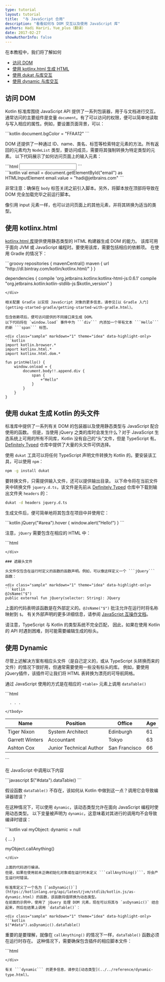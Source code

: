 ```yaml
---
type: tutorial
layout: tutorial
title:  "与 JavaScript 合用"
description: "看看如何与 DOM 交互以及使用 JavaScript 库"
authors: Hadi Hariri，Yue_plus（翻译）
date: 2017-02-27
showAuthorInfo: false
---
```



在本教程中，我们将了解如何

* [访问 DOM](#访问-DOM)
* [使用 kotlinx.html 生成 HTML](#使用-kotlinxhtml)
* [使用 dukat 与库交互](#使用-dukat-生成-Kotlin-的头文件)
* [使用 dynamic 与库交互](#使用-dynamic)



## 访问 DOM

Kotlin 标准库围绕 JavaScript API 提供了一系列包装器，用于与文档进行交互。通常访问的主要组件是变量 `document`。有了可以访问的权限，便可以简单地读取与写入相应的属性。例如，要设置页面背景，可以：


<div class="sample" markdown="1" theme="idea" data-highlight-only>
```kotlin
document.bgColor = "FFAA12" 
```
</div>

DOM 还提供了一种通过 ID、name、类名、标签等检索特定元素的方法。所有返回的元素均为 `NodeList` 类型，要访问成员，需要将其强制转换为特定类型的元素。
以下代码展示了如何访问页面上的输入元素：

<div class="sample" markdown="1" theme="idea" mode="xml">
```html
<body>
    <input type="text" name="email" id="email"/>
    <script type="text/javascript" src="scripts/kotlin.js"></script>
    <script type="text/javascript" src="scripts/domInteraction.js"></script>
</body>
```
</div>

<div class="sample" markdown="1" theme="idea" data-highlight-only>
```kotlin
val email = document.getElementById("email") as HTMLInputElement
email.value = "hadi@jetbrains.com"
```
</div>

非常注意：确保在 ``body`` 标签关闭之前引入脚本。另外，将脚本放在顶部将导致在 DOM 完全加载完毕之前运行脚本。

像引用 input 元素一样，也可以访问页面上的其他元素，并将其转换为适当的类型。

## 使用 kotlinx.html

[kotlinx.html 库](http://www.github.com/kotlin/kotlinx.html)提供使用静态类型的 HTML 构建器生成 DOM 的能力。
该库可用于面向 JVM 或 JavaScript 编程时。要使用该库，需要包括相应的依赖项。
在使用 Gradle 的情况下：

<div class="sample" markdown="1" theme="idea" mode="groovy">
```groovy
repositories {
    mavenCentral()
    maven {
        url  "http://dl.bintray.com/kotlin/kotlinx.html/"
    }
}

dependencies {
    compile 'org.jetbrains.kotlinx:kotlinx-html-js:0.6.1'
    compile "org.jetbrains.kotlin:kotlin-stdlib-js:$kotlin_version"
}
```
</div>

相关配置 Gradle 以实现 JavaScript 对象的更多信息，请参见[以 Gradle 入门](getting-started-gradle/getting-started-with-gradle.html)。

包含依赖项后，便可访问提供的不同接口来生成 DOM。
以下代码将在 `window.load` 事件中为 ```div``` 内添加一个带有文本 ```Hello``` 的新 ```span``` 标签。

<div class="sample" markdown="1" theme="idea" data-highlight-only>
```kotlin
import kotlin.browser.*
import kotlinx.html.*
import kotlinx.html.dom.*

fun printHello() {
    window.onload = {
        document.body!!.append.div {
            span {
                +"Hello"
            }
        }
    }
}
```
</div>

## 使用 dukat 生成 Kotlin 的头文件

标准库中提供了一系列有关 DOM 的包装器以及使用静态类型与 JavaScript 配合使用的函数。
但是，当使用 jQuery 之类的库时会发生什么？对于 JavaScript 生态系统上可用的所有不同库，Kotlin 没有自己的“头”文件，但是 TypeScript 有。
[Definitely Typed](https://github.com/DefinitelyTyped/DefinitelyTyped/) 仓库中提供了大量的头文件可供选择。

使用 `dukat` 工具可以将任何 TypeScript 声明文件转换为 Kotlin 的。要安装该工具，可以使用 `npm`：

```bash
npm -g install dukat
```

要转换文件，只需提供输入文件，还可以提供输出目录。
以下命令将在当前文件夹中转换文件 `jquery.d.ts`，该文件是先前从 [Definitely Typed](https://github.com/DefinitelyTyped/DefinitelyTyped/blob/types/jquery/jquery.d.ts) 仓库中下载到输出文件夹 `headers` 的：

```bash
dukat -d headers jquery.d.ts 
```

生成文件后，便可简单地将其包含在项目中并使用它：

<div class="sample" markdown="1" theme="idea" data-highlight-only>
```kotlin
jQuery("#area").hover { window.alert("Hello!") }
```
</div>

注意，```jQuery``` 需要包含在相应的 HTML 中：

<div class="sample" markdown="1" theme="idea" mode="xml">
```html
<script type="text/javascript" src="js/jquery.js"></script>

<!-- 其他脚本文件…… -->
```
</div>

### 遮蔽头文件

头文件仅包含在运行时定义的函数的函数声明。例如，可以像这样定义一个 ```jQuery``` 函数：

<div class="sample" markdown="1" theme="idea" data-highlight-only>
```kotlin
@JsName("$")
public external fun jQuery(selector: String): JQuery
```
</div>

上面的代码表明该函数是在外部定义的。```@JsName("$")``` 批注允许在运行时将名称映射到 ```$```。
有关外部声明的更多详细信息，请参阅 [JavaScript 互操作文档](/docs/reference/js-interop.html#external-修饰符)。

请注意，TypeScript 与 Kotlin 的类型系统不完全匹配，
因此，如果在使用 Kotlin 的 API 时遇到困难，则可能需要编辑生成的标头。


## 使用 Dynamic

尽管上述解决方案有相应头文件（是自己定义的，或从 TypeScript 头转换而来的文件）的情况下很好用，但通常需要使用一些没有标头的库。
例如，要使用jQuery插件，该插件可让我们将 HTML 表转换为漂亮的可导航网格。

通过 JavaScript 使用的方式是在相应的 ```<table>``` 元素上调用 ```dataTable()```

<div class="sample" markdown="1" theme="idea" mode="xml">
```html
<table id="data" class="display" cellspacing="0" width="100%">
    <thead>
    <tr>
        <th>Name</th>
        <th>Position</th>
        <th>Office</th>
        <th>Age</th>
    </tr>
    </thead>
    <tbody>
    <tr>
        <td>Tiger Nixon</td>
        <td>System Architect</td>
        <td>Edinburgh</td>
        <td>61</td>
    </tr>
    <tr>
        <td>Garrett Winters</td>
        <td>Accountant</td>
        <td>Tokyo</td>
        <td>63</td>
    </tr>
    <tr>
        <td>Ashton Cox</td>
        <td>Junior Technical Author</td>
        <td>San Francisco</td>
        <td>66</td>
    </tr>
    
      . . . 
    
    </tbody>
</table>
```
</div>

在 JavaScript 中调用以下内容

<div class="sample" markdown="1" theme="idea" mode="js">
```javascript
$("#data").dataTable()
```
</div>

假设函数 ```dataTable()``` 不存在，该如何从 Kotlin 中做到这一点？调用它会导致编译器错误？

在这种情况下，可以使用 ```dynamic```，该动态类型允许在面向 JavaScript 编程时使用动态类型。
以下变量被声明为 ```dynamic```，这意味着对其进行的调用均不会导致编译时错误：

<div class="sample" markdown="1" theme="idea" data-highlight-only>
```kotlin
val myObject: dynamic = null

{ ... }

myObject.callAnything()
```
</div>

上面的代码进行编译。
但是，如果在使用前未正确初始化对象或在运行时未定义 ```callAnything()```，将会产生运行时错误。
 
标准库定义了一个名为 [`asDynamic()`](https://kotlinlang.org/api/latest/jvm/stdlib/kotlin.js/as-dynamic.html) 的函数，该函数将值转换为动态类型。
在前面的示例中，使用了 jQuery 处理 DOM 元素，现在可以将其与 `asDynamic()` 结合起来，然后在结果上调用 `dataTable()`：

<div class="sample" markdown="1" theme="idea" data-highlight-only>
```kotlin
$("#data").asDynamic().dataTable()
```
</div>

重要的是要理解，就像在 `callAnything()` 的情况下一样，`dataTable()` 函数必须在运行时存在。
这种情况下，需要确保包含插件的相应脚本文件：

<div class="sample" markdown="1" theme="idea" mode="xml">
```html
<script type="text/javascript" src="js/jquery.js"></script>
<script type="text/javascript" src="js/jquery.dataTables.js"></script>

<!-- 其他脚本文件…… -->
```
</div>

有关 ```dynamic``` 的更多信息，请参见[动态类型](../../reference/dynamic-type.html)。
